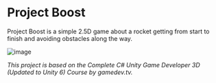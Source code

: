 # Project Boost

Project Boost is a simple 2.5D game about a rocket getting from start to finish and avoiding obstacles along the way.


![image](https://github.com/user-attachments/assets/41e4baa3-deb0-4abc-975b-96017d40b759)



*This project is based on the Complete C# Unity Game Developer 3D (Updated to Unity 6) Course by gamedev.tv.*
